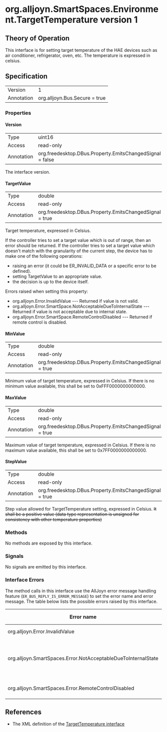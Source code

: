 # org.alljoyn.SmartSpaces.Environment.TargetTemperature version 1

## Theory of Operation
This interface is for setting target temperature of the HAE devices such as air
conditioner, refrigerator, oven, etc. The temperature is expressed in celsius.

## Specification

|            |                                                                |
|------------|----------------------------------------------------------------|
| Version    | 1                                                              |
| Annotation | org.alljoyn.Bus.Secure = true                                  |

### Properties

#### Version

|            |                                                                |
|------------|----------------------------------------------------------------|
| Type       | uint16                                                         |
| Access     | read-only                                                      |
| Annotation | org.freedesktop.DBus.Property.EmitsChangedSignal = false       |

The interface version.

#### TargetValue

|            |                                                                |
|------------|----------------------------------------------------------------|
| Type       | double                                                         |
| Access     | read-only                                                      |
| Annotation | org.freedesktop.DBus.Property.EmitsChangedSignal = true        |

Target temperature, expressed in Celsius.

If the controller tries to set a target value which is out of range, then an 
error should be returned. If the controller tries to set a target value which 
doesn't match with the granularity of the current step, the device has to make 
one of the following operations:

  * raising an error (it could be ER_INVALID_DATA or a specific error to be
  defined).
  * setting TargetValue to an appropriate value.
  * the decision is up to the device itself.

Errors raised when setting this property:

  * org.alljoyn.Error.InvalidValue --- Returned if value is not valid.
  * org.alljoyn.Error.SmartSpace.NotAcceptableDueToInternalState --- Returned if
  value is not acceptable due to internal state.
  * org.alljoyn.Error.SmartSpace.RemoteControlDisabled --- Returned if remote
  control is disabled.

#### MinValue

|            |                                                                |
|------------|----------------------------------------------------------------|
| Type       | double                                                         |
| Access     | read-only                                                      |
| Annotation | org.freedesktop.DBus.Property.EmitsChangedSignal = true        |

Minimum value of target temperature, expressed in Celsius.
If there is no minimum value available, this shall be set to 0xFFF0000000000000.

#### MaxValue

|            |                                                                |
|------------|----------------------------------------------------------------|
| Type       | double                                                         |
| Access     | read-only                                                      |
| Annotation | org.freedesktop.DBus.Property.EmitsChangedSignal = true        |

Maximum value of target temperature, expressed in Celsius.
If there is no maximum value available, this shall be set to 0x7FF0000000000000.


#### StepValue

|            |                                                                |
|------------|----------------------------------------------------------------|
| Type       | double                                                         |
| Access     | read-only                                                      |
| Annotation | org.freedesktop.DBus.Property.EmitsChangedSignal = true        |

Step value allowed for TargetTemperature setting, expressed in Celsius.
~~It shall be a positive value (data type representation is unsigned for
consistency with other temperature properties)~~

### Methods

No methods are exposed by this interface.

### Signals

No signals are emitted by this interface.

### Interface Errors

The method calls in this interface use the AllJoyn error message handling
feature (`ER_BUS_REPLY_IS_ERROR_MESSAGE`) to set the error name and error
message. The table below lists the possible errors raised by this interface.

| Error name                                                    | Error message                                      |
|---------------------------------------------------------------|----------------------------------------------------|
| org.alljoyn.Error.InvalidValue                                | Invalid value                                      |
| org.alljoyn.SmartSpaces.Error.NotAcceptableDueToInternalState | The value is not acceptable due to internal state  |
| org.alljoyn.SmartSpaces.Error.RemoteControlDisabled           | Remote control disabled                            |

## References

  * The XML definition of the [TargetTemperature interface](TargetTemperature-v1.xml)
